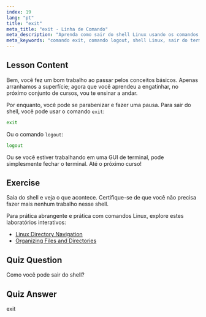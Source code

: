```yaml
---
index: 19
lang: "pt"
title: "exit"
meta_title: "exit - Linha de Comando"
meta_description: "Aprenda como sair do shell Linux usando os comandos 'exit' ou 'logout'. Entenda a navegação básica do shell para iniciantes. Comece sua jornada Linux hoje!"
meta_keywords: "comando exit, comando logout, shell Linux, sair do terminal, conceitos básicos de Linux, Linux para iniciantes, tutorial de Linux"
---
```


## Lesson Content

Bem, você fez um bom trabalho ao passar pelos conceitos básicos. Apenas arranhamos a superfície; agora que você aprendeu a engatinhar, no próximo conjunto de cursos, vou te ensinar a andar.

Por enquanto, você pode se parabenizar e fazer uma pausa. Para sair do shell, você pode usar o comando `exit`:

```bash
exit
```

Ou o comando `logout`:

```bash
logout
```

Ou se você estiver trabalhando em uma GUI de terminal, pode simplesmente fechar o terminal. Até o próximo curso!

## Exercise

Saia do shell e veja o que acontece. Certifique-se de que você não precisa fazer mais nenhum trabalho nesse shell.

Para prática abrangente e prática com comandos Linux, explore estes laboratórios interativos:

- [Linux Directory Navigation](https://labex.io/pt/labs/linux-directory-navigation-387844)
- [Organizing Files and Directories](https://labex.io/pt/labs/linux-organizing-files-and-directories-387877)

## Quiz Question

Como você pode sair do shell?

## Quiz Answer

exit
